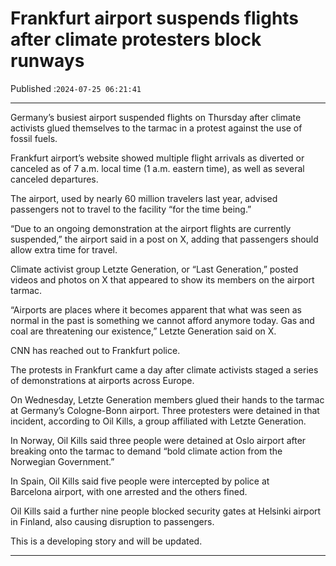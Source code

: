 # Frankfurt airport suspends flights after climate protesters block runways

Published :`2024-07-25 06:21:41`

---

Germany’s busiest airport suspended flights on Thursday after climate activists glued themselves to the tarmac in a protest against the use of fossil fuels.

Frankfurt airport’s website showed multiple flight arrivals as diverted or canceled as of 7 a.m. local time (1 a.m. eastern time), as well as several canceled departures.

The airport, used by nearly 60 million travelers last year, advised passengers not to travel to the facility “for the time being.”

“Due to an ongoing demonstration at the airport flights are currently suspended,” the airport said in a post on X, adding that passengers should allow extra time for travel.

Climate activist group Letzte Generation, or “Last Generation,” posted videos and photos on X that appeared to show its members on the airport tarmac.

“Airports are places where it becomes apparent that what was seen as normal in the past is something we cannot afford anymore today. Gas and coal are threatening our existence,” Letzte Generation said on X.

CNN has reached out to Frankfurt police.

The protests in Frankfurt came a day after climate activists staged a series of demonstrations at airports across Europe.

On Wednesday, Letzte Generation members glued their hands to the tarmac at Germany’s Cologne-Bonn airport. Three protesters were detained in that incident, according to Oil Kills, a group affiliated with Letzte Generation.

In Norway, Oil Kills said three people were detained at Oslo airport after breaking onto the tarmac to demand “bold climate action from the Norwegian Government.”

In Spain, Oil Kills said five people were intercepted by police at Barcelona airport, with one arrested and the others fined.

Oil Kills said a further nine people blocked security gates at Helsinki airport in Finland, also causing disruption to passengers.

This is a developing story and will be updated.

---

